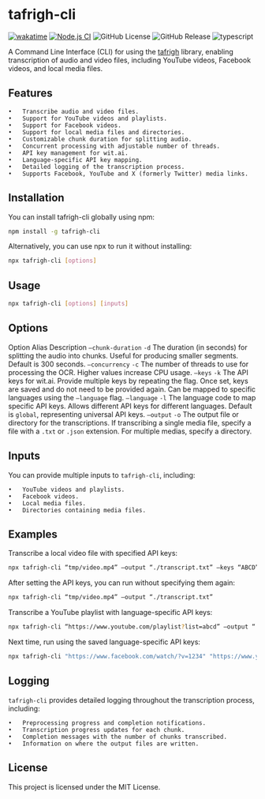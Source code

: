 # tafrigh-cli

[![wakatime](https://wakatime.com/badge/user/a0b906ce-b8e7-4463-8bce-383238df6d4b/project/3ab8ca50-a24a-46b4-af93-e8a6a55f670a.svg)](https://wakatime.com/badge/user/a0b906ce-b8e7-4463-8bce-383238df6d4b/project/3ab8ca50-a24a-46b4-af93-e8a6a55f670a)
[![Node.js CI](https://github.com/ragaeeb/tafrigh-cli/actions/workflows/build.yml/badge.svg)](https://github.com/ragaeeb/tafrigh-cli/actions/workflows/build.yml)
![GitHub License](https://img.shields.io/github/license/ragaeeb/tafrigh-cli)
![GitHub Release](https://img.shields.io/github/v/release/ragaeeb/tafrigh-cli)
![typescript](https://badgen.net/badge/icon/typescript?icon=typescript&label&color=blue)

A Command Line Interface (CLI) for using the [tafrigh](https://github.com/ragaeeb/tafrigh) library, enabling transcription of audio and video files, including YouTube videos, Facebook videos, and local media files.

## Features

    •	Transcribe audio and video files.
    •	Support for YouTube videos and playlists.
    •	Support for Facebook videos.
    •	Support for local media files and directories.
    •	Customizable chunk duration for splitting audio.
    •	Concurrent processing with adjustable number of threads.
    •	API key management for wit.ai.
    •	Language-specific API key mapping.
    •	Detailed logging of the transcription process.
    •	Supports Facebook, YouTube and X (formerly Twitter) media links.

## Installation

You can install tafrigh-cli globally using npm:

```sh
npm install -g tafrigh-cli
```

Alternatively, you can use npx to run it without installing:

```sh
npx tafrigh-cli [options]
```

## Usage

```sh
npx tafrigh-cli [options] [inputs]
```

## Options

Option Alias Description
`–chunk-duration` `-d` The duration (in seconds) for splitting the audio into chunks. Useful for producing smaller segments. Default is 300 seconds.
`–concurrency` `-c` The number of threads to use for processing the OCR. Higher values increase CPU usage.
`–keys` `-k` The API keys for wit.ai. Provide multiple keys by repeating the flag. Once set, keys are saved and do not need to be provided again. Can be mapped to specific languages using the `–language` flag.
`–language` `-l` The language code to map specific API keys. Allows different API keys for different languages. Default is `global`, representing universal API keys.
`–output` `-o` The output file or directory for the transcriptions. If transcribing a single media file, specify a file with a `.txt` or `.json` extension. For multiple medias, specify a directory.

## Inputs

You can provide multiple inputs to `tafrigh-cli`, including:

    •	YouTube videos and playlists.
    •	Facebook videos.
    •	Local media files.
    •	Directories containing media files.

## Examples

Transcribe a local video file with specified API keys:

```sh
npx tafrigh-cli “tmp/video.mp4” –output “./transcript.txt” –keys “ABCD” –keys “EFG”
```

After setting the API keys, you can run without specifying them again:

```sh
npx tafrigh-cli “tmp/video.mp4” –output “./transcript.txt”
```

Transcribe a YouTube playlist with language-specific API keys:

```sh
npx tafrigh-cli “https://www.youtube.com/playlist?list=abcd” –output “./output_folder/1.txt” –language ar –keys “XYZ”
```

Next time, run using the saved language-specific API keys:

```sh
npx tafrigh-cli "https://www.facebook.com/watch/?v=1234" "https://www.youtube.com/watch?v=12345" "https://x.com/user/status/12345" –output “./output_folder” –language ar
```

## Logging

`tafrigh-cli` provides detailed logging throughout the transcription process, including:

    •	Preprocessing progress and completion notifications.
    •	Transcription progress updates for each chunk.
    •	Completion messages with the number of chunks transcribed.
    •	Information on where the output files are written.

## License

This project is licensed under the MIT License.
